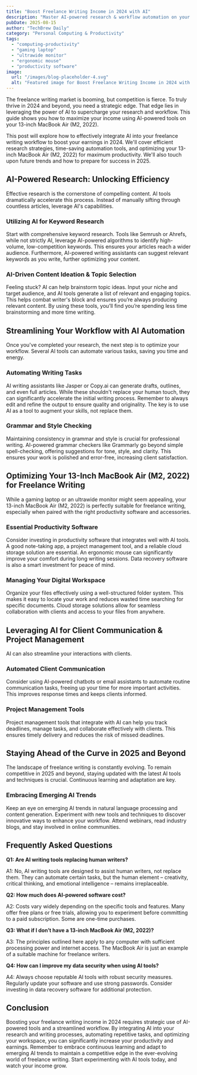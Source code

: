 ```yaml
---
title: "Boost Freelance Writing Income in 2024 with AI"
description: "Master AI-powered research & workflow automation on your 13-inch MacBook Air (M2, 2022) to boost your freelance writing income in 2024.  Learn time-saving strategies and increase your earnings. Read now!"
pubDate: 2025-08-15
author: "TechBrew Daily"
category: "Personal Computing & Productivity"
tags:
  - "computing-productivity"
  - "gaming laptop"
  - "ultrawide monitor"
  - "ergonomic mouse"
  - "productivity software"
image:
  url: "/images/blog-placeholder-4.svg"
  alt: "Featured image for Boost Freelance Writing Income in 2024 with AI"
---
```


The freelance writing market is booming, but competition is fierce.  To truly thrive in 2024 and beyond, you need a strategic edge.  That edge lies in leveraging the power of AI to supercharge your research and workflow.  This guide shows you how to maximize your income using AI-powered tools on your 13-inch MacBook Air (M2, 2022).


This post will explore how to effectively integrate AI into your freelance writing workflow to boost your earnings in 2024.  We'll cover efficient research strategies, time-saving automation tools, and optimizing your 13-inch MacBook Air (M2, 2022) for maximum productivity.  We'll also touch upon future trends and how to prepare for success in 2025.

## AI-Powered Research: Unlocking Efficiency

Effective research is the cornerstone of compelling content.  AI tools dramatically accelerate this process. Instead of manually sifting through countless articles, leverage AI's capabilities.

### Utilizing AI for Keyword Research

Start with comprehensive keyword research.  Tools like Semrush or Ahrefs, while not strictly AI, leverage AI-powered algorithms to identify high-volume, low-competition keywords.  This ensures your articles reach a wider audience.  Furthermore, AI-powered writing assistants can suggest relevant keywords as you write, further optimizing your content.

### AI-Driven Content Ideation & Topic Selection

Feeling stuck?  AI can help brainstorm topic ideas. Input your niche and target audience, and AI tools generate a list of relevant and engaging topics. This helps combat writer's block and ensures you’re always producing relevant content.  By using these tools, you’ll find you’re spending less time brainstorming and more time writing.

## Streamlining Your Workflow with AI Automation

Once you've completed your research, the next step is to optimize your workflow. Several AI tools can automate various tasks, saving you time and energy.

### Automating Writing Tasks

AI writing assistants like Jasper or Copy.ai can generate drafts, outlines, and even full articles. While these shouldn't replace your human touch, they can significantly accelerate the initial writing process. Remember to always edit and refine the output to ensure quality and originality.  The key is to use AI as a tool to augment your skills, not replace them.

### Grammar and Style Checking

Maintaining consistency in grammar and style is crucial for professional writing. AI-powered grammar checkers like Grammarly go beyond simple spell-checking, offering suggestions for tone, style, and clarity. This ensures your work is polished and error-free, increasing client satisfaction.


## Optimizing Your 13-Inch MacBook Air (M2, 2022) for Freelance Writing

While a gaming laptop or an ultrawide monitor might seem appealing, your 13-inch MacBook Air (M2, 2022) is perfectly suitable for freelance writing, especially when paired with the right productivity software and accessories.

### Essential Productivity Software

Consider investing in productivity software that integrates well with AI tools.  A good note-taking app, a project management tool, and a reliable cloud storage solution are essential.  An ergonomic mouse can significantly improve your comfort during long writing sessions.  Data recovery software is also a smart investment for peace of mind.

### Managing Your Digital Workspace

Organize your files effectively using a well-structured folder system. This makes it easy to locate your work and reduces wasted time searching for specific documents. Cloud storage solutions allow for seamless collaboration with clients and access to your files from anywhere.


## Leveraging AI for Client Communication & Project Management

AI can also streamline your interactions with clients.


### Automated Client Communication

Consider using AI-powered chatbots or email assistants to automate routine communication tasks, freeing up your time for more important activities.  This improves response times and keeps clients informed.

### Project Management Tools

Project management tools that integrate with AI can help you track deadlines, manage tasks, and collaborate effectively with clients.  This ensures timely delivery and reduces the risk of missed deadlines.

## Staying Ahead of the Curve in 2025 and Beyond

The landscape of freelance writing is constantly evolving.  To remain competitive in 2025 and beyond, staying updated with the latest AI tools and techniques is crucial.  Continuous learning and adaptation are key.

### Embracing Emerging AI Trends

Keep an eye on emerging AI trends in natural language processing and content generation.  Experiment with new tools and techniques to discover innovative ways to enhance your workflow.  Attend webinars, read industry blogs, and stay involved in online communities.


## Frequently Asked Questions

**Q1: Are AI writing tools replacing human writers?**

A1: No, AI writing tools are designed to assist human writers, not replace them. They can automate certain tasks, but the human element – creativity, critical thinking, and emotional intelligence – remains irreplaceable.

**Q2:  How much does AI-powered software cost?**

A2: Costs vary widely depending on the specific tools and features.  Many offer free plans or free trials, allowing you to experiment before committing to a paid subscription. Some are one-time purchases.

**Q3:  What if I don’t have a 13-inch MacBook Air (M2, 2022)?**

A3:  The principles outlined here apply to any computer with sufficient processing power and internet access. The MacBook Air is just an example of a suitable machine for freelance writers.

**Q4: How can I improve my data security when using AI tools?**

A4: Always choose reputable AI tools with robust security measures. Regularly update your software and use strong passwords.  Consider investing in data recovery software for additional protection.



## Conclusion

Boosting your freelance writing income in 2024 requires strategic use of AI-powered tools and a streamlined workflow.  By integrating AI into your research and writing processes, automating repetitive tasks, and optimizing your workspace, you can significantly increase your productivity and earnings. Remember to embrace continuous learning and adapt to emerging AI trends to maintain a competitive edge in the ever-evolving world of freelance writing.  Start experimenting with AI tools today, and watch your income grow.
